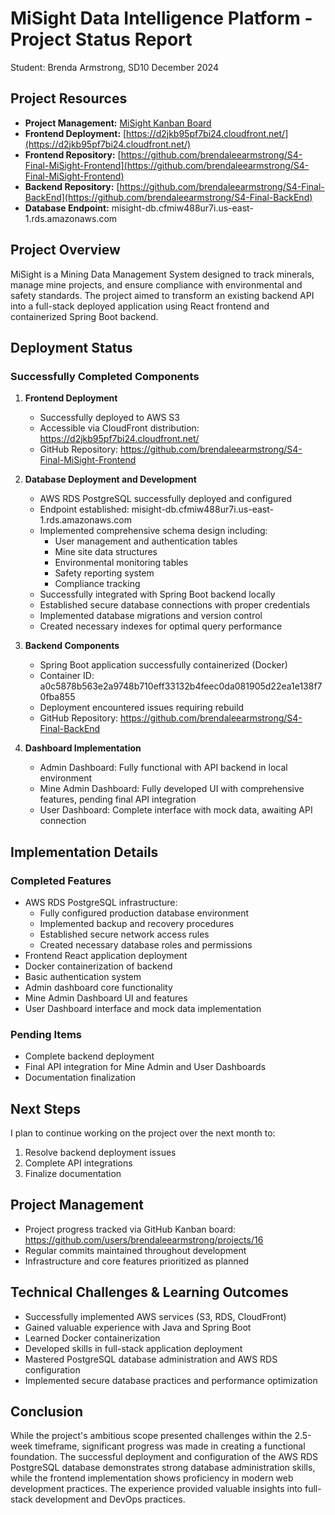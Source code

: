 # MiSight Data Intelligence Platform - Project Status Report
Student: Brenda Armstrong, SD10
December 2024

## Project Resources
- **Project Management:** [MiSight Kanban Board](https://github.com/users/brendaleearmstrong/projects/16)
- **Frontend Deployment:** [https://d2jkb95pf7bi24.cloudfront.net/](https://d2jkb95pf7bi24.cloudfront.net/)
- **Frontend Repository:** [https://github.com/brendaleearmstrong/S4-Final-MiSight-Frontend](https://github.com/brendaleearmstrong/S4-Final-MiSight-Frontend)
- **Backend Repository:** [https://github.com/brendaleearmstrong/S4-Final-BackEnd](https://github.com/brendaleearmstrong/S4-Final-BackEnd)
- **Database Endpoint:** misight-db.cfmiw488ur7i.us-east-1.rds.amazonaws.com

## Project Overview
MiSight is a Mining Data Management System designed to track minerals, manage mine projects, and ensure compliance with environmental and safety standards. The project aimed to transform an existing backend API into a full-stack deployed application using React frontend and containerized Spring Boot backend.

## Deployment Status

### Successfully Completed Components
1. **Frontend Deployment**
   - Successfully deployed to AWS S3
   - Accessible via CloudFront distribution: https://d2jkb95pf7bi24.cloudfront.net/
   - GitHub Repository: https://github.com/brendaleearmstrong/S4-Final-MiSight-Frontend

2. **Database Deployment and Development**
   - AWS RDS PostgreSQL successfully deployed and configured
   - Endpoint established: misight-db.cfmiw488ur7i.us-east-1.rds.amazonaws.com
   - Implemented comprehensive schema design including:
     - User management and authentication tables
     - Mine site data structures
     - Environmental monitoring tables
     - Safety reporting system
     - Compliance tracking
   - Successfully integrated with Spring Boot backend locally
   - Established secure database connections with proper credentials
   - Implemented database migrations and version control
   - Created necessary indexes for optimal query performance

3. **Backend Components**
   - Spring Boot application successfully containerized (Docker)
   - Container ID: a0c5878b563e2a9748b710eff33132b4feec0da081905d22ea1e138f70fba855
   - Deployment encountered issues requiring rebuild
   - GitHub Repository: https://github.com/brendaleearmstrong/S4-Final-BackEnd

4. **Dashboard Implementation**
   - Admin Dashboard: Fully functional with API backend in local environment
   - Mine Admin Dashboard: Fully developed UI with comprehensive features, pending final API integration
   - User Dashboard: Complete interface with mock data, awaiting API connection

## Implementation Details

### Completed Features
- AWS RDS PostgreSQL infrastructure:
  - Fully configured production database environment
  - Implemented backup and recovery procedures
  - Established secure network access rules
  - Created necessary database roles and permissions
- Frontend React application deployment
- Docker containerization of backend
- Basic authentication system
- Admin dashboard core functionality
- Mine Admin Dashboard UI and features
- User Dashboard interface and mock data implementation

### Pending Items
- Complete backend deployment
- Final API integration for Mine Admin and User Dashboards
- Documentation finalization

## Next Steps
I plan to continue working on the project over the next month to:
1. Resolve backend deployment issues
2. Complete API integrations
3. Finalize documentation

## Project Management
- Project progress tracked via GitHub Kanban board: https://github.com/users/brendaleearmstrong/projects/16
- Regular commits maintained throughout development
- Infrastructure and core features prioritized as planned

## Technical Challenges & Learning Outcomes
- Successfully implemented AWS services (S3, RDS, CloudFront)
- Gained valuable experience with Java and Spring Boot
- Learned Docker containerization
- Developed skills in full-stack application deployment
- Mastered PostgreSQL database administration and AWS RDS configuration
- Implemented secure database practices and performance optimization

## Conclusion
While the project's ambitious scope presented challenges within the 2.5-week timeframe, significant progress was made in creating a functional foundation. The successful deployment and configuration of the AWS RDS PostgreSQL database demonstrates strong database administration skills, while the frontend implementation shows proficiency in modern web development practices. The experience provided valuable insights into full-stack development and DevOps practices.
